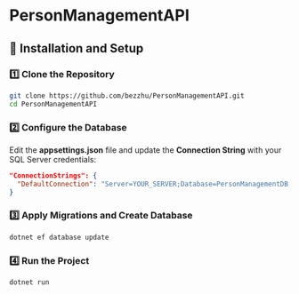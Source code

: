 # PersonManagementAPI
## 🔧 Installation and Setup

### 1️⃣ **Clone the Repository**
```bash
git clone https://github.com/bezzhu/PersonManagementAPI.git
cd PersonManagementAPI
```

### 2️⃣ **Configure the Database**
Edit the **appsettings.json** file and update the **Connection String** with your SQL Server credentials:
```json
"ConnectionStrings": {
  "DefaultConnection": "Server=YOUR_SERVER;Database=PersonManagementDB;Trusted_Connection=True;"
}
```

### 3️⃣ **Apply Migrations and Create Database**
```bash
dotnet ef database update
```

### 4️⃣ **Run the Project**
```bash
dotnet run
```
